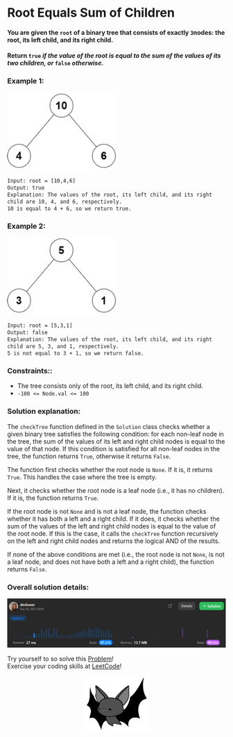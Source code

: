 # Root Equals Sum of Children

#### You are given the `root` of a binary tree that consists of exactly `3`nodes: the root, its left child, and its right child.

#### Return `true` *if the value of the root is equal to the sum of the values of its two children, or* `false` *otherwise.*

### Example 1:

<p align="left">
  <img src="src/ex1.png" alt="Example 1" width="250">
</p>

```
Input: root = [10,4,6]
Output: true
Explanation: The values of the root, its left child, and its right child are 10, 4, and 6, respectively.
10 is equal to 4 + 6, so we return true.
```

### Example 2:

<p align="left">
  <img src="src/ex2.png" alt="Example 2" width="250">
</p>

```
Input: root = [5,3,1]
Output: false
Explanation: The values of the root, its left child, and its right child are 5, 3, and 1, respectively.
5 is not equal to 3 + 1, so we return false.
```

### Constraints:: 

- The tree consists only of the root, its left child, and its right child.
- `-100 <= Node.val <= 100`

### Solution explanation:
The `checkTree` function defined in the `Solution` class checks whether a given binary tree satisfies the following condition: for each non-leaf node in the tree, the sum of the values of its left and right child nodes is equal to the value of that node. If this condition is satisfied for all non-leaf nodes in the tree, the function returns `True`, otherwise it returns `False`.

The function first checks whether the root node is `None`. If it is, it returns `True`. This handles the case where the tree is empty.

Next, it checks whether the root node is a leaf node (i.e., it has no children). If it is, the function returns `True`.

If the root node is not `None` and is not a leaf node, the function checks whether it has both a left and a right child. If it does, it checks whether the sum of the values of the left and right child nodes is equal to the value of the root node. If this is the case, it calls the `checkTree` function recursively on the left and right child nodes and returns the logical AND of the results.

If none of the above conditions are met (i.e., the root node is not `None`, is not a leaf node, and does not have both a left and a right child), the function returns `False`.

### Overall solution details:

<p align="center">
  <img src="src/solutionDetails.png" alt="Solution Details" width="650">
</p>

Try yourself to so solve this [Problem](https://leetcode.com/problems/root-equals-sum-of-children/)!
<br>
Exercise your coding skills at [LeetCode](https://leetcode.com)!

<p align="center">
  <img src="src/bat.png" alt="devlower logo" width="150">
</p>
